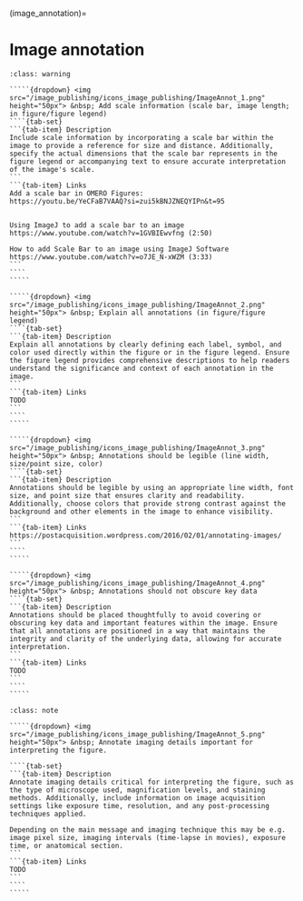 (image_annotation)=
# Image annotation

``````{admonition} Minimal 
:class: warning

`````{dropdown} <img src="/image_publishing/icons_image_publishing/ImageAnnot_1.png" height="50px"> &nbsp; Add scale information (scale bar, image length; in figure/figure legend)
````{tab-set}
```{tab-item} Description
Include scale information by incorporating a scale bar within the image to provide a reference for size and distance. Additionally, specify the actual dimensions that the scale bar represents in the figure legend or accompanying text to ensure accurate interpretation of the image's scale.
```
```{tab-item} Links
Add a scale bar in OMERO Figures:
https://youtu.be/YeCFaB7VAAQ?si=zui5kBNJZNEQYIPn&t=95


Using ImageJ to add a scale bar to an image
https://www.youtube.com/watch?v=1GVBIEwvfng (2:50)

How to add Scale Bar to an image using ImageJ Software
https://www.youtube.com/watch?v=o7JE_N-xWZM (3:33)
```
````
````` 

`````{dropdown} <img src="/image_publishing/icons_image_publishing/ImageAnnot_2.png" height="50px"> &nbsp; Explain all annotations (in figure/figure legend)
````{tab-set}
```{tab-item} Description
Explain all annotations by clearly defining each label, symbol, and color used directly within the figure or in the figure legend. Ensure the figure legend provides comprehensive descriptions to help readers understand the significance and context of each annotation in the image.
```
```{tab-item} Links
TODO
```
````
`````  

`````{dropdown} <img src="/image_publishing/icons_image_publishing/ImageAnnot_3.png" height="50px"> &nbsp; Annotations should be legible (line width, size/point size, color)
````{tab-set}
```{tab-item} Description
Annotations should be legible by using an appropriate line width, font size, and point size that ensures clarity and readability. Additionally, choose colors that provide strong contrast against the background and other elements in the image to enhance visibility.
```
```{tab-item} Links
https://postacquisition.wordpress.com/2016/02/01/annotating-images/
```
````
````` 
 
`````{dropdown} <img src="/image_publishing/icons_image_publishing/ImageAnnot_4.png" height="50px"> &nbsp; Annotations should not obscure key data
````{tab-set}
```{tab-item} Description
Annotations should be placed thoughtfully to avoid covering or obscuring key data and important features within the image. Ensure that all annotations are positioned in a way that maintains the integrity and clarity of the underlying data, allowing for accurate interpretation.
```
```{tab-item} Links
TODO
```
````
`````  

``````

``````{admonition} Recommended
:class: note

`````{dropdown} <img src="/image_publishing/icons_image_publishing/ImageAnnot_5.png" height="50px"> &nbsp; Annotate imaging details important for interpreting the figure. 

````{tab-set}
```{tab-item} Description
Annotate imaging details critical for interpreting the figure, such as the type of microscope used, magnification levels, and staining methods. Additionally, include information on image acquisition settings like exposure time, resolution, and any post-processing techniques applied.

Depending on the main message and imaging technique this may be e.g. image pixel size, imaging intervals (time-lapse in movies), exposure time, or anatomical section.
```
```{tab-item} Links
TODO
```
````
````` 

``````
<!--Notes which will not be shown on the actual page-->
